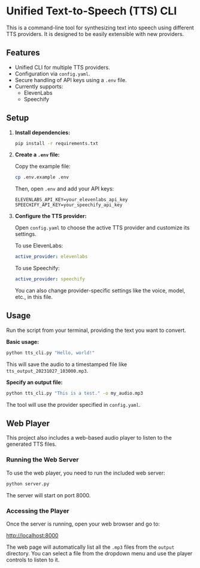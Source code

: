 # Unified Text-to-Speech (TTS) CLI

This is a command-line tool for synthesizing text into speech using different TTS providers. It is designed to be easily extensible with new providers.

## Features

- Unified CLI for multiple TTS providers.
- Configuration via `config.yaml`.
- Secure handling of API keys using a `.env` file.
- Currently supports:
  - ElevenLabs
  - Speechify

## Setup

1.  **Install dependencies:**

    ```bash
    pip install -r requirements.txt
    ```

2.  **Create a `.env` file:**

    Copy the example file:
    ```bash
    cp .env.example .env
    ```
    Then, open `.env` and add your API keys:
    ```
    ELEVENLABS_API_KEY=your_elevenlabs_api_key
    SPEECHIFY_API_KEY=your_speechify_api_key
    ```

3.  **Configure the TTS provider:**

    Open `config.yaml` to choose the active TTS provider and customize its settings.

    To use ElevenLabs:
    ```yaml
    active_provider: elevenlabs
    ```

    To use Speechify:
    ```yaml
    active_provider: speechify
    ```

    You can also change provider-specific settings like the voice, model, etc., in this file.

## Usage

Run the script from your terminal, providing the text you want to convert.

**Basic usage:**
```bash
python tts_cli.py "Hello, world!"
```
This will save the audio to a timestamped file like `tts_output_20231027_103000.mp3`.

**Specify an output file:**
```bash
python tts_cli.py "This is a test." -o my_audio.mp3
```

The tool will use the provider specified in `config.yaml`.

## Web Player

This project also includes a web-based audio player to listen to the generated TTS files.

### Running the Web Server

To use the web player, you need to run the included web server:

```bash
python server.py
```

The server will start on port 8000.

### Accessing the Player

Once the server is running, open your web browser and go to:

[http://localhost:8000](http://localhost:8000)

The web page will automatically list all the `.mp3` files from the `output` directory. You can select a file from the dropdown menu and use the player controls to listen to it.
